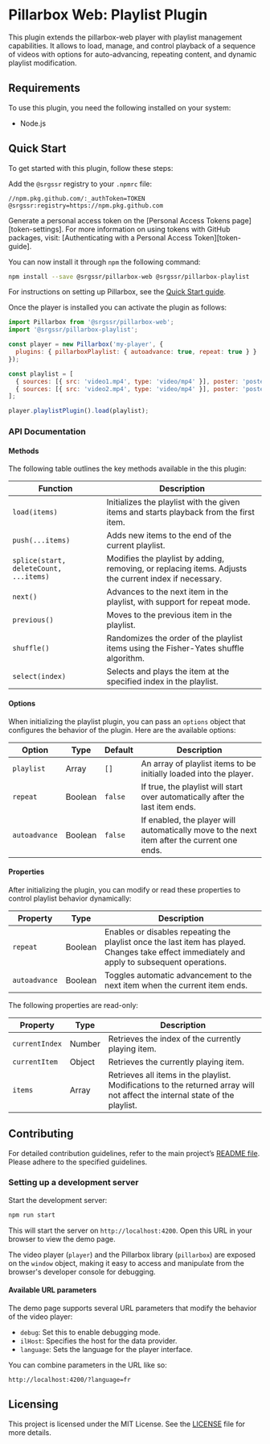 # Pillarbox Web: Playlist Plugin

This plugin extends the pillarbox-web player with playlist management capabilities. It allows to
load, manage, and control playback of a sequence of videos with options for auto-advancing,
repeating content, and dynamic playlist modification.

## Requirements

To use this plugin, you need the following installed on your system:

- Node.js

## Quick Start

To get started with this plugin, follow these steps:

Add the `@srgssr` registry to your `.npmrc` file:

```plaintext
//npm.pkg.github.com/:_authToken=TOKEN
@srgssr:registry=https://npm.pkg.github.com
```

Generate a personal access token on the [Personal Access Tokens page][token-settings]. For more
information on using tokens with GitHub packages,
visit: [Authenticating with a Personal Access Token][token-guide].

You can now install it through `npm` the following command:

```bash
npm install --save @srgssr/pillarbox-web @srgssr/pillarbox-playlist
```

For instructions on setting up Pillarbox, see
the [Quick Start guide](SRGSSR/pillarbox-web#quick-start).

Once the player is installed you can activate the plugin as follows:

```javascript
import Pillarbox from '@srgssr/pillarbox-web';
import '@srgssr/pillarbox-playlist';

const player = new Pillarbox('my-player', {
  plugins: { pillarboxPlaylist: { autoadvance: true, repeat: true } }
});

const playlist = [
  { sources: [{ src: 'video1.mp4', type: 'video/mp4' }], poster: 'poster1.jpg' },
  { sources: [{ src: 'video2.mp4', type: 'video/mp4' }], poster: 'poster2.jpg' }
];

player.playlistPlugin().load(playlist);
```

### API Documentation

#### Methods

The following table outlines the key methods available in the this plugin:

| Function                               | Description                                                                                            |
|----------------------------------------|--------------------------------------------------------------------------------------------------------|
| `load(items)`                          | Initializes the playlist with the given items and starts playback from the first item.                 |
| `push(...items)`                       | Adds new items to the end of the current playlist.                                                     |
| `splice(start, deleteCount, ...items)` | Modifies the playlist by adding, removing, or replacing items. Adjusts the current index if necessary. |
| `next()`                               | Advances to the next item in the playlist, with support for repeat mode.                               |
| `previous()`                           | Moves to the previous item in the playlist.                                                            |
| `shuffle()`                            | Randomizes the order of the playlist items using the Fisher-Yates shuffle algorithm.                   |
| `select(index)`                        | Selects and plays the item at the specified index in the playlist.                                     |

#### Options

When initializing the playlist plugin, you can pass an `options` object that configures the
behavior of the plugin. Here are the available options:

| Option        | Type    | Default | Description                                                                                 |
|---------------|---------|---------|---------------------------------------------------------------------------------------------|
| `playlist`    | Array   | `[]`    | An array of playlist items to be initially loaded into the player.                          |
| `repeat`      | Boolean | `false` | If true, the playlist will start over automatically after the last item ends.               |
| `autoadvance` | Boolean | `false` | If enabled, the player will automatically move to the next item after the current one ends. |

#### Properties

After initializing the plugin, you can modify or read these properties to control playlist behavior
dynamically:

| Property      | Type    | Description                                                                                                                                   |
|---------------|---------|-----------------------------------------------------------------------------------------------------------------------------------------------|
| `repeat`      | Boolean | Enables or disables repeating the playlist once the last item has played. Changes take effect immediately and apply to subsequent operations. |
| `autoadvance` | Boolean | Toggles automatic advancement to the next item when the current item ends.                                                                    |

The following properties are read-only:

| Property       | Type   | Description                                                                                                                  |
|----------------|--------|------------------------------------------------------------------------------------------------------------------------------|
| `currentIndex` | Number | Retrieves the index of the currently playing item.                                                                           |
| `currentItem`  | Object | Retrieves the currently playing item.                                                                                        |
| `items`        | Array  | Retrieves all items in the playlist. Modifications to the returned array will not affect the internal state of the playlist. |

## Contributing

For detailed contribution guidelines, refer to the main project’s [README file][main-readme]. Please
adhere to the specified guidelines.

### Setting up a development server

Start the development server:

```bash
npm run start
```

This will start the server on `http://localhost:4200`. Open this URL in your browser to view the
demo page.

The video player (`player`) and the Pillarbox library (`pillarbox`) are exposed on the `window`
object, making it easy to access and manipulate from the browser's developer console for debugging.

#### Available URL parameters

The demo page supports several URL parameters that modify the behavior of the video player:

- `debug`: Set this to enable debugging mode.
- `ilHost`: Specifies the host for the data provider.
- `language`: Sets the language for the player interface.

You can combine parameters in the URL like so:

```plaintext
http://localhost:4200/?language=fr
```

## Licensing

This project is licensed under the MIT License. See the [LICENSE](../../LICENSE) file for more
details.

[main-readme]: ../../docs/README.md#Contributing
[generate-token]: https://docs.github.com/en/packages/working-with-a-github-packages-registry/working-with-the-npm-registry#authenticating-with-a-personal-access-token
